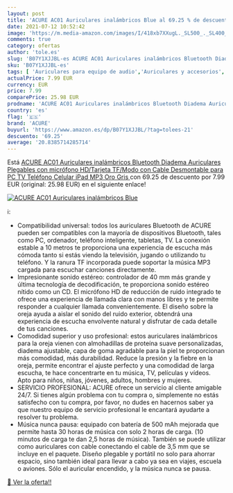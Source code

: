 ```yaml
---
layout: post
title: 'ACURE AC01 Auriculares inalámbricos Blue al 69.25 % de descuento'
date: 2021-07-12 10:52:42
image: 'https://m.media-amazon.com/images/I/418xb7XXugL._SL500_._SL400_.jpg'
comments: true
category: ofertas
author: 'tole.es'
slug: 'B07Y1XJJBL-es ACURE AC01 Auriculares inalámbricos Bluetooth Diadema...'
sku: 'B07Y1XJJBL-es'
tags: [ 'Auriculares para equipo de audio','Auriculares y accesorios','Electrónica','acure','ipad', ]
actualPrice: 7.99 EUR
currency: EUR
price: 7.99
comparePrice: 25.98 EUR
prodname: 'ACURE AC01 Auriculares inalámbricos Bluetooth Diadema Auriculares Plegables con micrófono HD/Tarjeta TF/Modo con Cable Desmontable para PC TV Teléfono Celular iPad MP3  Oro Gris '
country: 'es'
flag: '🇪🇸'
brand: 'ACURE'
buyurl: 'https://www.amazon.es/dp/B07Y1XJJBL/?tag=tolees-21'
descuento: '69.25'
average: '20.8385714285714'
---
```


Está [ACURE AC01 Auriculares inalámbricos Bluetooth Diadema Auriculares Plegables con micrófono HD/Tarjeta TF/Modo con Cable Desmontable para PC TV Teléfono Celular iPad MP3  Oro Gris ](https://www.amazon.es/dp/B07Y1XJJBL/?tag=tolees-21) con 69.25 de descuento por 7.99 EUR (original: 25.98 EUR) en el siguiente enlace!

[![ACURE AC01 Auriculares inalámbricos Blue](https://m.media-amazon.com/images/I/418xb7XXugL._SL500_._SL400_.jpg)](https://www.amazon.es/dp/B07Y1XJJBL/?tag=tolees-21)

ℹ️:

- Compatibilidad universal: todos los auriculares Bluetooth de ACURE pueden ser compatibles con la mayoría de dispositivos Bluetooth, tales como PC, ordenador, teléfono inteligente, tabletas, TV. La conexión estable a 10 metros te proporciona una experiencia de escucha más cómoda tanto si estás viendo la televisión, jugando o utilizando tu teléfono. Y la ranura TF incorporada puede soportar la música MP3 cargada para escuchar canciones directamente.
- Impresionante sonido estéreo: controlador de 40 mm más grande y última tecnología de decodificación, te proporciona sonido estéreo nítido como un CD. El micrófono HD de reducción de ruido integrado te ofrece una experiencia de llamada clara con manos libres y te permite responder a cualquier llamada convenientemente. El diseño sobre la oreja ayuda a aislar el sonido del ruido exterior, obtendrá una experiencia de escucha envolvente natural y disfrutar de cada detalle de tus canciones.
- Comodidad superior y uso profesional: estos auriculares inalámbricos para la oreja vienen con almohadillas de proteína suave personalizadas, diadema ajustable, capa de goma agradable para la piel te proporcionan más comodidad, más durabilidad. Reduce la presión y la fiebre en la oreja, permite encontrar el ajuste perfecto y una comodidad de larga escucha, te hace concentrarte en tu música, TV, películas y vídeos. Apto para niños, niñas, jóvenes, adultos, hombres y mujeres.
- SERVICIO PROFESIONAL: ACURE ofrece un servicio al cliente amigable 24/7. Si tienes algún problema con tu compra o, simplemente no estás satisfecho con tu compra, por favor, no dudes en hacernos saber ya que nuestro equipo de servicio profesional le encantará ayudarte a resolver tu problema.
- Música nunca pausa: equipado con batería de 500 mAh mejorada que permite hasta 30 horas de música con solo 2 horas de carga. (10 minutos de carga te dan 2,5 horas de música). También se puede utilizar como auriculares con cable conectando el cable de 3,5 mm que se incluye en el paquete. Diseño plegable y portátil no solo para ahorrar espacio, sino también ideal para llevar a cabo ya sea en viajes, escuela o aviones. Sólo el auricular encendido, y la música nunca se pausa.

[🛒 Ver la oferta!!](https://www.amazon.es/dp/B07Y1XJJBL/?tag=tolees-21)
